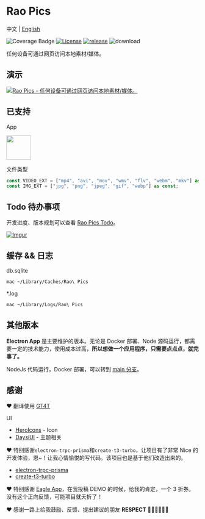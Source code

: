 # Rao Pics

中文 | [English](./README.en.md)

![Coverage Badge](https://img.shields.io/endpoint?url=https://gist.githubusercontent.com/meetqy/5c4881f21bab2cf4f09a8658354fb997/raw/1e45502a948e69132afe85a923f4f54fdc77fbee/rao-pics_core__coverage.json)
[![License](https://img.shields.io/github/license/rao-pics/core)](https://github.com/rao-pics/core/blob/turbo-electron-prisma/LICENSE)
[![release](https://img.shields.io/github/v/release/rao-pics/core)](https://github.com/rao-pics/core/releases)
![download](https://img.shields.io/github/downloads/rao-pics/core/total)

任何设备可通过网页访问本地素材/媒体。

## 演示

[![Rao Pics - 任何设备可通过网页访问本地素材/媒体。](https://res.cloudinary.com/marcomontalbano/image/upload/v1686385245/video_to_markdown/images/youtube--12u12tR03p8-c05b58ac6eb4c4700831b2b3070cd403.jpg)](https://youtu.be/12u12tR03p8 "Rao Pics - 任何设备可通过网页访问本地素材/媒体。")

## 已支持

App

<p><img width="64" src="https://i.imgur.com/jxirugb.jpg"/></p>

文件类型

```ts
const VIDEO_EXT = ["mp4", "avi", "mov", "wmv", "flv", "webm", "mkv"] as const;
const IMG_EXT = ["jpg", "png", "jpeg", "gif", "webp"] as const;
```

## Todo 待办事项

开发进度、版本规划可以查看 [Rao Pics Todo](https://github.com/orgs/rao-pics/projects/1)。

[![Imgur](https://i.imgur.com/52ujyXZ.png)](https://github.com/orgs/rao-pics/projects/1)

## 缓存 && 日志

db.sqlite

```sh
mac ~/Library/Caches/Rao\ Pics
```

\*.log

```sh
mac ~/Library/Logs/Rao\ Pics
```

## 其他版本

**Electron App** 是主要维护的版本。无论是 Docker 部署、Node 源码运行，都需要一定的技术能力，使用成本过高，**所以想做一个应用程序，只需要点点点，就完事了。**

NodeJs 代码运行，Docker 部署，可以转到 [main 分支](https://github.com/rao-pics/core/tree/main)。

## 感谢

❤️ 翻译使用 [GT4T](https://gt4t.net/)

UI

- [HeroIcons](https://heroicons.com/) - Icon
- [DaysiUI](https://daisyui.com/) - 主题相关

❤️ 特别感谢`electron-trpc-prisma`和`create-t3-turbo`，让项目有了非常 Nice 的开发体验，恩~！让我心情愉悦的写代码。该项目也是基于他们改造出来的。

- [electron-trpc-prisma](https://github.com/NickyMeuleman/electron-trpc-prisma)
- [create-t3-turbo](https://github.com/t3-oss/create-t3-turbo)

❤️ 特别感谢 [Eagle App](https://eagle.cool/)，在我投稿 DEMO 的时候，给我的肯定，一个 3 折券。没有这个正向反馈，可能项目就夭折了！

❤️ 感谢一路上给我鼓励、反馈、提出建议的朋友 **RESPECT** 🙏🏻🙏🏻🙏🏻
